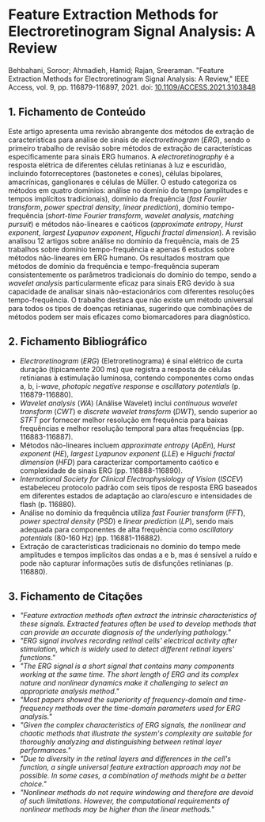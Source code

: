 # Feature Extraction Methods for Electroretinogram Signal Analysis: A Review

Behbahani, Soroor; Ahmadieh, Hamid; Rajan, Sreeraman. "Feature Extraction Methods for Electroretinogram Signal Analysis: A Review," IEEE Access, vol. 9, pp. 116879-116897, 2021. doi: [10.1109/ACCESS.2021.3103848](https://doi.org/10.1109/ACCESS.2021.3103848)

## 1. Fichamento de Conteúdo

Este artigo apresenta uma revisão abrangente dos métodos de extração de características para análise de sinais de *electroretinogram* (*ERG*), sendo o primeiro trabalho de revisão sobre métodos de extração de características especificamente para sinais ERG humanos. A *electroretinography* é a resposta elétrica de diferentes células retinianas à luz e escuridão, incluindo fotorreceptores (bastonetes e cones), células bipolares, amacrínicas, ganglionares e células de Müller. O estudo categoriza os métodos em quatro domínios: análise no domínio do tempo (amplitudes e tempos implícitos tradicionais), domínio da frequência (*fast Fourier transform*, *power spectral density*, *linear prediction*), domínio tempo-frequência (*short-time Fourier transform*, *wavelet analysis*, *matching pursuit*) e métodos não-lineares e caóticos (*approximate entropy*, *Hurst exponent*, *largest Lyapunov exponent*, *Higuchi fractal dimension*). A revisão analisou 12 artigos sobre análise no domínio da frequência, mais de 25 trabalhos sobre domínio tempo-frequência e apenas 6 estudos sobre métodos não-lineares em ERG humano. Os resultados mostram que métodos de domínio da frequência e tempo-frequência superam consistentemente os parâmetros tradicionais do domínio do tempo, sendo a *wavelet analysis* particularmente eficaz para sinais ERG devido à sua capacidade de analisar sinais não-estacionários com diferentes resoluções tempo-frequência. O trabalho destaca que não existe um método universal para todos os tipos de doenças retinianas, sugerindo que combinações de métodos podem ser mais eficazes como biomarcadores para diagnóstico.

## 2. Fichamento Bibliográfico

* *Electroretinogram* (*ERG*) (Eletroretinograma) é sinal elétrico de curta duração (tipicamente 200 ms) que registra a resposta de células retinianas à estimulação luminosa, contendo componentes como ondas a, b, i-*wave*, *photopic negative response* e *oscillatory potentials* (p. 116879-116880).
* *Wavelet analysis* (*WA*) (Análise Wavelet) inclui *continuous wavelet transform* (*CWT*) e *discrete wavelet transform* (*DWT*), sendo superior ao *STFT* por fornecer melhor resolução em frequência para baixas frequências e melhor resolução temporal para altas frequências (pp. 116883-116887).
* Métodos não-lineares incluem *approximate entropy* (*ApEn*), *Hurst exponent* (*HE*), *largest Lyapunov exponent* (*LLE*) e *Higuchi fractal dimension* (*HFD*) para caracterizar comportamento caótico e complexidade de sinais ERG (pp. 116888-116890).
* *International Society for Clinical Electrophysiology of Vision* (*ISCEV*) estabeleceu protocolo padrão com seis tipos de resposta ERG baseados em diferentes estados de adaptação ao claro/escuro e intensidades de flash (p. 116880).
* Análise no domínio da frequência utiliza *fast Fourier transform* (*FFT*), *power spectral density* (*PSD*) e *linear prediction* (*LP*), sendo mais adequada para componentes de alta frequência como *oscillatory potentials* (80-160 Hz) (pp. 116881-116882).
* Extração de características tradicionais no domínio do tempo mede amplitudes e tempos implícitos das ondas a e b, mas é sensível a ruído e pode não capturar informações sutis de disfunções retinianas (p. 116880).

## 3. Fichamento de Citações

* _"Feature extraction methods often extract the intrinsic characteristics of these signals. Extracted features often be used to develop methods that can provide an accurate diagnosis of the underlying pathology."_
* _"ERG signal involves recording retinal cells' electrical activity after stimulation, which is widely used to detect different retinal layers' functions."_
* _"The ERG signal is a short signal that contains many components working at the same time. The short length of ERG and its complex nature and nonlinear dynamics make it challenging to select an appropriate analysis method."_
* _"Most papers showed the superiority of frequency-domain and time-frequency methods over the time-domain parameters used for ERG analysis."_
* _"Given the complex characteristics of ERG signals, the nonlinear and chaotic methods that illustrate the system's complexity are suitable for thoroughly analyzing and distinguishing between retinal layer performances."_
* _"Due to diversity in the retinal layers and differences in the cell's function, a single universal feature extraction approach may not be possible. In some cases, a combination of methods might be a better choice."_
* _"Nonlinear methods do not require windowing and therefore are devoid of such limitations. However, the computational requirements of nonlinear methods may be higher than the linear methods."_
